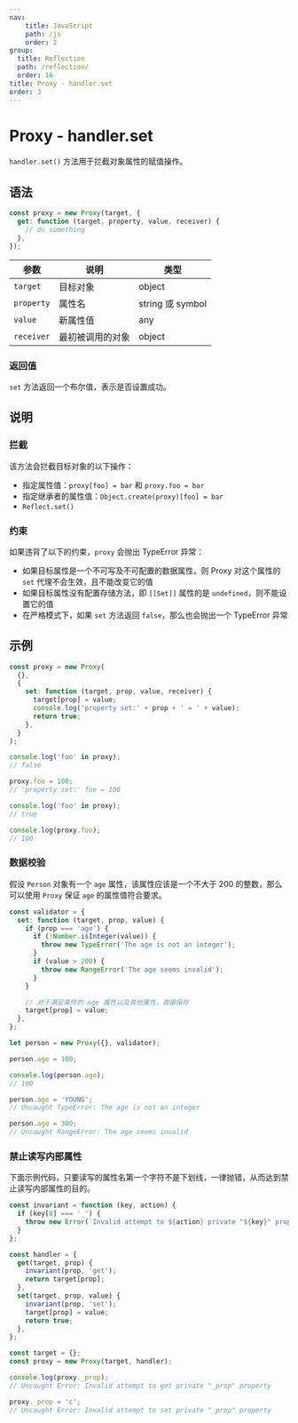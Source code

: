 ```yaml
---
nav:
    title: JavaScript
    path: /js
    order: 2
group:
  title: Reflection
  path: /reflection/
  order: 16
title: Proxy - handler.set
order: 3
---
```


# Proxy - handler.set

`handler.set()` 方法用于拦截对象属性的赋值操作。

## 语法

```js
const proxy = new Proxy(target, {
  get: function (target, property, value, receiver) {
    // do something
  },
});
```

| 参数       | 说明             | 类型             |
| ---------- | ---------------- | ---------------- |
| `target`   | 目标对象         | object           |
| `property` | 属性名           | string 或 symbol |
| `value`    | 新属性值         | any              |
| `receiver` | 最初被调用的对象 | object           |

### 返回值

`set` 方法返回一个布尔值，表示是否设置成功。

## 说明

### 拦截

该方法会拦截目标对象的以下操作：

- 指定属性值：`proxy[foo] = bar` 和 `proxy.foo = bar`
- 指定继承者的属性值：`Object.create(proxy)[foo] = bar`
- `Reflect.set()`

### 约束

如果违背了以下的约束，`proxy` 会抛出 TypeError 异常：

- 如果目标属性是一个不可写及不可配置的数据属性，则 Proxy 对这个属性的 `set` 代理不会生效，且不能改变它的值
- 如果目标属性没有配置存储方法，即 `[[Set]]` 属性的是 `undefined`，则不能设置它的值
- 在严格模式下，如果 `set` 方法返回 `false`，那么也会抛出一个 TypeError 异常

## 示例

```js
const proxy = new Proxy(
  {},
  {
    set: function (target, prop, value, receiver) {
      target[prop] = value;
      console.log('property set:' + prop + ' = ' + value);
      return true;
    },
  }
);

console.log('foo' in proxy);
// false

proxy.foo = 100;
// 'property set:' foo = 100

console.log('foo' in proxy);
// true

console.log(proxy.foo);
// 100
```

### 数据校验

假设 `Person` 对象有一个 `age` 属性，该属性应该是一个不大于 200 的整数，那么可以使用 `Proxy` 保证 `age` 的属性值符合要求。

```js
const validator = {
  set: function (target, prop, value) {
    if (prop === 'age') {
      if (!Number.isInteger(value)) {
        throw new TypeError('The age is not an integer');
      }
      if (value > 200) {
        throw new RangeError('The age seems invalid');
      }
    }

    // 对于满足条件的 age 属性以及其他属性，直接保存
    target[prop] = value;
  },
};

let person = new Proxy({}, validator);

person.age = 100;

console.log(person.age);
// 100

person.age = 'YOUNG';
// Uncaught TypeError: The age is not an integer

person.age = 300;
// Uncaught RangeError: The age seems invalid
```

### 禁止读写内部属性

下面示例代码，只要读写的属性名第一个字符不是下划线，一律抛错，从而达到禁止读写内部属性的目的。

```js
const invariant = function (key, action) {
  if (key[0] === '_') {
    throw new Error(`Invalid attempt to ${action} private "${key}" property`);
  }
};

const handler = {
  get(target, prop) {
    invariant(prop, 'get');
    return target[prop];
  },
  set(target, prop, value) {
    invariant(prop, 'set');
    target[prop] = value;
    return true;
  },
};

const target = {};
const proxy = new Proxy(target, handler);

console.log(proxy._prop);
// Uncaught Error: Invalid attempt to get private "_prop" property

proxy._prop = 'c';
// Uncaught Error: Invalid attempt to set private "_prop" property
```
